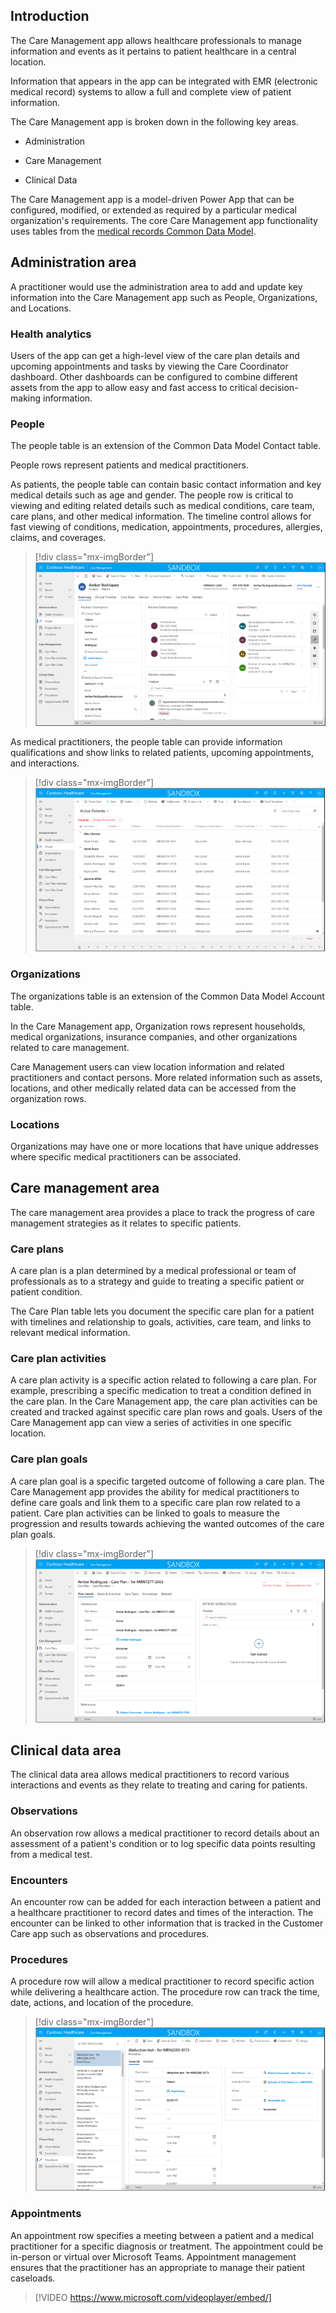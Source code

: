 ## Introduction

The Care Management app allows healthcare professionals to manage information and events as it pertains to patient healthcare in a central location.

Information that appears in the app can be integrated with EMR (electronic medical record) systems to allow a full and complete view of patient information.

The Care Management app is broken down in the following key areas.

- Administration

- Care Management

- Clinical Data

The Care Management app is a model-driven Power App that can be configured, modified, or extended as required by a particular medical organization's requirements. The core Care Management app functionality uses tables from the [medical records Common Data Model](https://microsoft.github.io/CDM/SchemaViz.html?initialManifest=manifests/electronicMedicalRecordsAccelerator.manifest.cdm.json&simpleChrome=true&azure-portal=true).

## Administration area

A practitioner would use the administration area to add and update key information into the Care Management app such as People, Organizations, and Locations.

### Health analytics

Users of the app can get a high-level view of the care plan details and upcoming appointments and tasks by viewing the Care Coordinator dashboard. Other dashboards can be configured to combine different assets from the app to allow easy and fast access to critical decision-making information.

### People

The people table is an extension of the Common Data Model Contact table.

People rows represent patients and medical practitioners.

As patients, the people table can contain basic contact information and key medical details such as age and gender. The people row is critical to viewing and editing related details such as medical conditions, care team, care plans, and other medical information. The timeline control allows for fast viewing of conditions, medication, appointments, procedures, allergies, claims, and coverages.

> [!div class="mx-imgBorder"]
> [![Screenshot of a contact record of a patient.](../media/1-1-contact-record.png)](../media/1-1-contact-record.png#lightbox)

As medical practitioners, the people table can provide information qualifications and show links to related patients, upcoming appointments, and interactions.

> [!div class="mx-imgBorder"]
> [![Screenshot of grid view of available patient contact records.](../media/1-2-active-patients.png)](../media/1-2-active-patients.png#lightbox)

### Organizations

The organizations table is an extension of the Common Data Model Account table.

In the Care Management app, Organization rows represent households, medical organizations, insurance companies, and other organizations related to care management.

Care Management users can view location information and related practitioners and contact persons. More related information such as assets, locations, and other medically related data can be accessed from the organization rows.

### Locations

Organizations may have one or more locations that have unique addresses where specific medical practitioners can be associated.

## Care management area

The care management area provides a place to track the progress of care management strategies as it relates to specific patients.

### Care plans

A care plan is a plan determined by a medical professional or team of professionals as to a strategy and guide to treating a specific patient or patient condition.

The Care Plan table lets you document the specific care plan for a patient with timelines and relationship to goals, activities, care team, and links to relevant medical information.

### Care plan activities

A care plan activity is a specific action related to following a care plan. For example, prescribing a specific medication to treat a condition defined in the care plan. In the Care Management app, the care plan activities can be created and tracked against specific care plan rows and goals. Users of the Care Management app can view a series of activities in one specific location.

### Care plan goals

A care plan goal is a specific targeted outcome of following a care plan. The Care Management app provides the ability for medical practitioners to define care goals and link them to a specific care plan row related to a patient. Care plan activities can be linked to goals to measure the progression and results towards achieving the wanted outcomes of the care plan goals.

> [!div class="mx-imgBorder"]
> [![Screenshot of care plan record on the Plan details tab.](../media/1-3-care-plan.png)](../media/1-3-care-plan.png#lightbox)

## Clinical data area

The clinical data area allows medical practitioners to record various interactions and events as they relate to treating and caring for patients.

### Observations

An observation row allows a medical practitioner to record details about an assessment of a patient's condition or to log specific data points resulting from a medical test.

### Encounters

An encounter row can be added for each interaction between a patient and a healthcare practitioner to record dates and times of the interaction. The encounter can be linked to other information that is tracked in the Customer Care app such as observations and procedures.

### Procedures

A procedure row will allow a medical practitioner to record specific action while delivering a healthcare action. The procedure row can track the time, date, actions, and location of the procedure.

> [!div class="mx-imgBorder"]
> [![Screenshot of a procedure record.](../media/1-4-procedure.png)](../media/1-4-procedure.png#lightbox)

### Appointments

An appointment row specifies a meeting between a patient and a medical practitioner for a specific diagnosis or treatment. The appointment could be in-person or virtual over Microsoft Teams. Appointment management ensures that the practitioner has an appropriate to manage their patient caseloads.

> [!VIDEO https://www.microsoft.com/videoplayer/embed/]
